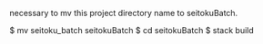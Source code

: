 necessary to mv this project directory name to seitokuBatch.

$ mv seitoku_batch seitokuBatch
$ cd seitokuBatch
$ stack build

